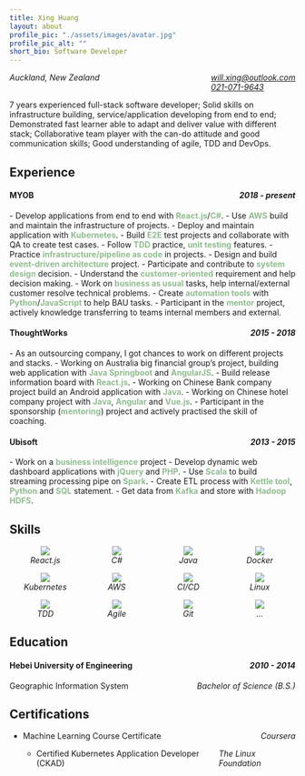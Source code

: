 ```yaml
---
title: Xing Huang
layout: about
profile_pic: "./assets/images/avatar.jpg"
profile_pic_alt: ""
short_bio: Software Developer
---
```


<p style="
    display: flex;
    justify-content: space-between;
">
  <i><i class="fa fa-map-marker" aria-hidden="true"></i> Auckland, New Zealand</i>
  <i style="
    display: flex;
    flex-direction: column;
">
    <i><i class="fa fa-envelope" aria-hidden="true"></i> <a href="mailto:will.xing@outlook.com">will.xing@outlook.com</a></i>
    <i><i class="fa fa-phone" aria-hidden="true"></i> <a href="tel:0210719643">021-071-9643</a></i>
  </i>
</p>

7 years experienced full-stack software developer; Solid skills on infrastructure building, service/application developing from end to end; Demonstrated fast learner able to adapt and deliver value with different stack; Collaborative team player with the can-do attitude and good communication skills; Good understanding of agile, TDD and DevOps.

## Experience

<h4 style="
    display: flex;
    justify-content: space-between;
"><span>MYOB</span><i>2018 - present</i></h4>
- Develop applications from end to end with <b class="highlight-inline">React.js</b>/<b class="highlight-inline">C#</b>.
- Use <b class="highlight-inline">AWS</b> build and maintain the infrastructure of projects.
- Deploy and maintain application with <b class="highlight-inline">Kubernetes</b>.
- Build <b class="highlight-inline">E2E</b> test projects and collaborate with QA to create test cases.
- Follow <b class="highlight-inline">TDD</b> practice, <b class="highlight-inline">unit testing</b> features.
- Practice <b class="highlight-inline">infrastructure/pipeline as code</b> in projects.
- Design and build <b class="highlight-inline">event-driven architecture</b> project.
- Participate and contribute to <b class="highlight-inline">system design</b> decision.
- Understand the <b class="highlight-inline">customer-oriented</b> requirement and help decision making.
- Work on <b class="highlight-inline">business as usual</b> tasks, help internal/external customer resolve technical problems.
- Create <b class="highlight-inline">automation tools</b> with <b class="highlight-inline">Python</b>/<b class="highlight-inline">JavaScript</b> to help BAU tasks.
- Participant in the <b class="highlight-inline">mentor</b> project, actively knowledge transferring to teams internal members and external.

<h4 style="
    display: flex;
    justify-content: space-between;
"><span>ThoughtWorks</span><i>2015 - 2018</i></h4>
- As an outsourcing company, I got chances to work on different projects and stacks.
- Working on Australia big financial group’s project, building web application with <b class="highlight-inline">Java Springboot</b> and <b class="highlight-inline">AngularJS</b>.
- Build release information board with <b class="highlight-inline">React.js</b>.
- Working on Chinese Bank company project build an Android application with <b class="highlight-inline">Java</b>.
- Working on Chinese hotel company project with <b class="highlight-inline">Java</b>, <b class="highlight-inline">Angular</b> and <b class="highlight-inline">Vue.js</b>.
- Participant in the sponsorship (<b class="highlight-inline">mentoring</b>) project and actively practised the skill of coaching.


<h4 style="
    display: flex;
    justify-content: space-between;
"><span>Ubisoft</span><i>2013 - 2015</i></h4>
- Work on a <b class="highlight-inline">business intelligence</b> project
- Develop dynamic web dashboard applications with <b class="highlight-inline">jQuery</b> and <b class="highlight-inline">PHP</b>.
- Use <b class="highlight-inline">Scala</b> to build streaming processing pipe on <b class="highlight-inline">Spark</b>.
- Create ETL process with <b class="highlight-inline">Kettle tool</b>, <b class="highlight-inline">Python</b> and <b class="highlight-inline">SQL</b> statement.
- Get data from <b class="highlight-inline">Kafka</b> and store with <b class="highlight-inline">Hadoop HDFS</b>.

## Skills

<p class="skill-set">
  <i class="skill">
    <img src="https://img.icons8.com/color/50/000000/react-native.png"/>React.js
  </i>
  <i class="skill">
    <img src="https://img.icons8.com/color/50/000000/c-sharp-logo.png"/>C#
  </i>
  <i class="skill">
    <img src="https://img.icons8.com/color/50/000000/java-coffee-cup-logo.png"/>Java
  </i>
  <i class="skill">
    <img src="https://img.icons8.com/color/50/000000/docker.png"/>Docker
  </i>
</p>
<p class="skill-set">
  <i class="skill">
    <img src="https://img.icons8.com/color/50/000000/kubernetes.png"/>Kubernetes
  </i>
  <i class="skill">
    <img src="https://img.icons8.com/color/50/000000/amazon-s3.png"/>AWS
  </i>
  <i class="skill">
    <img src="https://img.icons8.com/color/50/000000/jenkins.png"/>CI/CD
  </i>
  <i class="skill">
    <img src="https://img.icons8.com/color/50/000000/linux.png"/>Linux
  </i>
</p>
<p class="skill-set">
  <i class="skill">
    <img src="https://img.icons8.com/color/50/000000/test-partial-passed.png"/>TDD
  </i>
  <i class="skill">
    <img src="https://img.icons8.com/color/50/000000/teamwork.png"/>Agile
  </i>
  <i class="skill">
    <img src="https://img.icons8.com/color/50/000000/github--v1.png"/>Git
  </i>
  <i class="skill">
    <img src="https://img.icons8.com/bubbles/50/000000/literature.png"/>...
  </i>
</p>

## Education

<h4 style="
    display: flex;
    justify-content: space-between;
"><span>Hebei University of Engineering</span><i>2010 - 2014</i></h4>

<p style="
    display: flex;
    justify-content: space-between;
">Geographic Information System <i>Bachelor of Science (B.S.)</i></p>

## Certifications

- <p style="
    display: flex;
    justify-content: space-between;
"><a href="https://coursera.org/share/e62af85052f4e0ce03d93a564cb060b0" target="_blank">Machine Learning Course Certificate</a> <i>Coursera</i></p>

- <p style="
    display: flex;
    justify-content: space-between;
"><a href="https://ti-user-certificates.s3.amazonaws.com/e0df7fbf-a057-42af-8a1f-590912be5460/b53282af-7557-4564-954d-901a75ffea4e-xing-huang-certified-kubernetes-application-developer-ckad-certificate.pdf" target="_blank">Certified Kubernetes Application Developer (CKAD)</a> <i>The Linux Foundation</i></p>

<p class="social-set">
  <a href="https://www.linkedin.com/in/xnhuang/"><i class="fa fa-linkedin-square" aria-hidden="true"></i></a>
  <a href="https://github.com/WillXing"><i class="fa fa-github-square" aria-hidden="true"></i></a>
</p>

<style>
  @media print
  {
    nav, footer, .social-set {
      display: none;
    }
    main {
      margin: 50px 10px;
    }
    .author-bio img {
      display: none;
    }
  }

  .skill-set {
    display: flex;
    justify-content: space-around;
  }
  .skill {
    display: flex;
    align-items: center;
    width: 5rem;
    flex-direction: column;
  }
  .social-set {
    font-size: 30px;
  }
  .highlight-inline {
    color: darkseagreen;
  }
</style>

